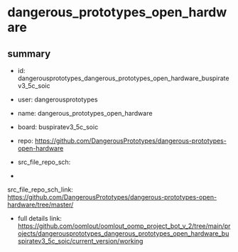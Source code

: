 # dangerous_prototypes_open_hardware
 
## summary 
* id: dangerousprototypes_dangerous_prototypes_open_hardware_buspiratev3_5c_soic
* user: dangerousprototypes
* name: dangerous_prototypes_open_hardware
* board: buspiratev3_5c_soic
* repo: https://github.com/DangerousPrototypes/dangerous-prototypes-open-hardware



* src_file_repo_sch: 
*
 src_file_repo_sch_link: https://github.com/DangerousPrototypes/dangerous-prototypes-open-hardware/tree/master/
* full details link: https://github.com/oomlout/oomlout_oomp_project_bot_v_2/tree/main/projects/dangerousprototypes_dangerous_prototypes_open_hardware_buspiratev3_5c_soic/current_version/working  






